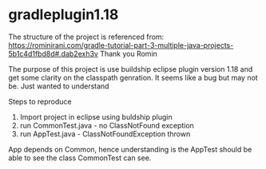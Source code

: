 # gradleplugin1.18

The structure of the project is referenced from:
https://rominirani.com/gradle-tutorial-part-3-multiple-java-projects-5b1c4d1fbd8d#.dab2exh3v
Thank you Romin


The purpose of this project is use buildship eclipse plugin version 1.18 and get some clarity on the classpath genration. It seems like a bug but may not be. Just wanted to understand 

Steps to reproduce 
1. Import project in eclipse using buldship plugin
2. run CommonTest.java - no ClassNotFound exception
3. run AppTest.java - ClassNotFoundException thrown

App depends on Common, hence understanding is the AppTest should be able to see the class CommonTest can see.

